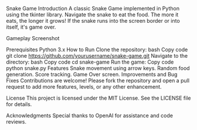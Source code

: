 Snake Game
Introduction
A classic Snake Game implemented in Python using the tkinter library. Navigate the snake to eat the food. The more it eats, the longer it grows! If the snake runs into the screen border or into itself, it's game over.

Gameplay Screenshot

Prerequisites
Python 3.x
How to Run
Clone the repository:
bash
Copy code
git clone https://github.com/yourusername/snake-game.git
Navigate to the directory:
bash
Copy code
cd snake-game
Run the game:
Copy code
python snake.py
Features
Snake movement using arrow keys.
Random food generation.
Score tracking.
Game Over screen.
Improvements and Bug Fixes
Contributions are welcome! Please fork the repository and open a pull request to add more features, levels, or any other enhancement.

License
This project is licensed under the MIT License. See the LICENSE file for details.

Acknowledgments
Special thanks to OpenAI for assistance and code reviews.
